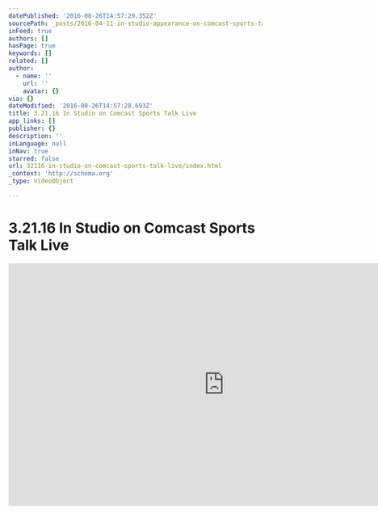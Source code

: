 ```yaml
---
datePublished: '2016-08-26T14:57:29.352Z'
sourcePath: _posts/2016-04-11-in-studio-appearance-on-comcast-sports-talk-live.md
inFeed: true
authors: []
hasPage: true
keywords: []
related: []
author:
  - name: ''
    url: ''
    avatar: {}
via: {}
dateModified: '2016-08-26T14:57:28.693Z'
title: 3.21.16 In Studio on Comcast Sports Talk Live
app_links: []
publisher: {}
description: ''
inLanguage: null
inNav: true
starred: false
url: 32116-in-studio-on-comcast-sports-talk-live/index.html
_context: 'http://schema.org'
_type: VideoObject

---
```

# 3.21.16 In Studio on Comcast Sports Talk Live

<iframe src="https://cdn.embedly.com/widgets/media.html?src=https%3A%2F%2Fwww.youtube.com%2Fembed%2F8viNgBZrbZk%3Ffeature%3Doembed&amp;url=https%3A%2F%2Fwww.youtube.com%2Fwatch%3Fv%3D8viNgBZrbZk&amp;image=https%3A%2F%2Fi.ytimg.com%2Fvi%2F8viNgBZrbZk%2Fhqdefault.jpg&amp;key=b7d04c9b404c499eba89ee7072e1c4f7&amp;type=text%2Fhtml&amp;schema=youtube" width="854" height="480" scrolling="no" frameborder="0" allowfullscreen="allowfullscreen" style=""></iframe>